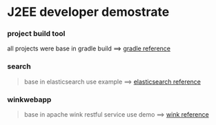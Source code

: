 # J2EE developer demostrate #

### project build tool ###
all projects were base in gradle build ==> [gradle reference](https://docs.gradle.org/current/release-notes "gradle doc")

### search ###
> base in elasticsearch use example ==> [elasticsearch reference](https://www.elastic.co/guide/index.html "Doc")

### winkwebapp ###
> base in apache wink restful service use demo ==> [wink reference](http://wink.apache.org/documentation.html "wink doc")